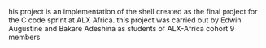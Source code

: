 his project is an implementation of the shell created as the final project for the C code sprint at ALX Africa. 
this project was carried out by Edwin Augustine and Bakare Adeshina as students of ALX-Africa cohort 9  members
